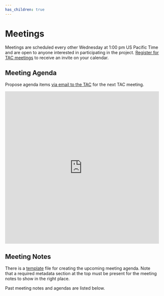 ```yaml
---
has_children: true
---
```


# Meetings 

Meetings are scheduled every other Wednesday at 1:00 pm US Pacific Time and are open to anyone interested in participating in the project. [Register for TAC meetings](https://zoom-lfx.platform.linuxfoundation.org/meeting/97880950229) to receive an invite on your calendar.

## Meeting Agenda

Propose agenda items [via email to the TAC](mailto:tac@lists.aswf.io) for the next TAC meeting.

<iframe src="https://docs.google.com/spreadsheets/d/e/2PACX-1vSupkBl5UHNCZULw7uGCLrI95kjGa7978wdtgx9hE-6f3waPo2s1K8QAoyhvQUniYhIYpkBjCuIhz_2/pubhtml?gid=0&single=true" frameborder="0" id="landscape" scrolling="no" style="width: 1px; min-width: 100%; opacity: 1; visibility: visible; overflow: hidden; height: 500px;"></iframe>

## Meeting Notes

There is a [template](template.md) file for creating the upcoming meeting agenda. Note that a required metadata section at the top must be present for the meeting notes to show in the right place.

Past meeting notes and agendas are listed below.
